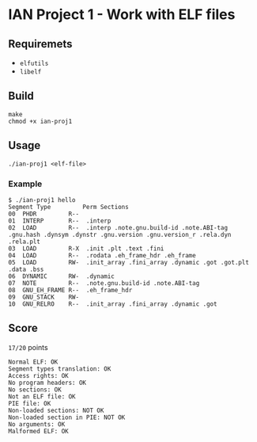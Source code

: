 # IAN Project 1 - Work with ELF files

## Requiremets

- `elfutils`
- `libelf`

## Build

```text
make
chmod +x ian-proj1
```

## Usage

`./ian-proj1 <elf-file>`

### Example

```text
$ ./ian-proj1 hello
Segment Type         Perm Sections
00	PHDR         R-- 
01	INTERP       R--  .interp
02	LOAD         R--  .interp .note.gnu.build-id .note.ABI-tag .gnu.hash .dynsym .dynstr .gnu.version .gnu.version_r .rela.dyn .rela.plt
03	LOAD         R-X  .init .plt .text .fini
04	LOAD         R--  .rodata .eh_frame_hdr .eh_frame
05	LOAD         RW-  .init_array .fini_array .dynamic .got .got.plt .data .bss
06	DYNAMIC      RW-  .dynamic
07	NOTE         R--  .note.gnu.build-id .note.ABI-tag
08	GNU_EH_FRAME R--  .eh_frame_hdr
09	GNU_STACK    RW- 
10	GNU_RELRO    R--  .init_array .fini_array .dynamic .got
```

## Score

`17/20` points

```text
Normal ELF: OK
Segment types translation: OK
Access rights: OK
No program headers: OK
No sections: OK
Not an ELF file: OK
PIE file: OK
Non-loaded sections: NOT OK
Non-loaded section in PIE: NOT OK
No arguments: OK
Malformed ELF: OK
```
